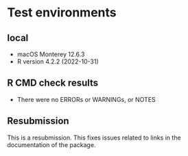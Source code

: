 # Test environments
## local 
* macOS Monterey 12.6.3
* R version 4.2.2 (2022-10-31)

## R CMD check results
* There were no ERRORs or WARNINGs, or NOTES 

## Resubmission
This is a resubmission.
This fixes issues related to links in the documentation of the package.

